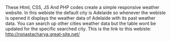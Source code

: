 These Html, CSS, JS And PHP codes create a simple responsive weather website.
In this webiste the default city is Adelaide so whenever the webiste is opened it displays the weather data of Adelaide with its past weather data. You can search up other cities weather data  but the table wont be updated for the specific searched city. 
This is the link to this webiste:  http://ronastacharya.great-site.net/
